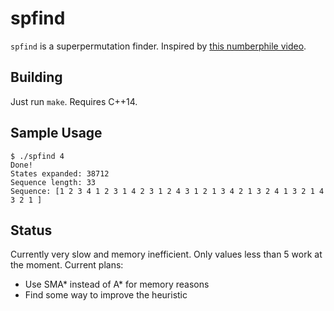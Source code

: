# spfind
`spfind` is a superpermutation finder. Inspired by
[this numberphile video](https://www.youtube.com/watch?v=wJGE4aEWc28).

## Building
Just run `make`. Requires C++14.

## Sample Usage
```
$ ./spfind 4
Done!
States expanded: 38712
Sequence length: 33
Sequence: [1 2 3 4 1 2 3 1 4 2 3 1 2 4 3 1 2 1 3 4 2 1 3 2 4 1 3 2 1 4 3 2 1 ]
```

## Status
Currently very slow and memory inefficient. Only values less than 5 work at the
moment. Current plans:
 * Use SMA\* instead of A\* for memory reasons
 * Find some way to improve the heuristic

